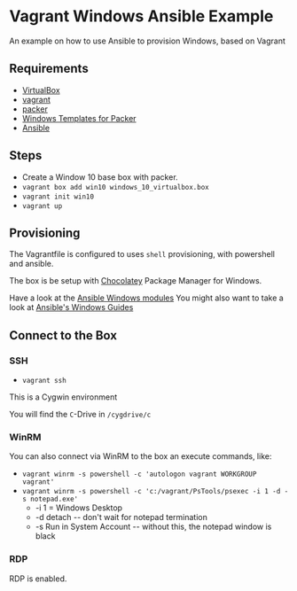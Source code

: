 # Vagrant Windows Ansible Example

An example on how to use Ansible to provision Windows, based on Vagrant

## Requirements

* [VirtualBox](https://www.virtualbox.org/)
* [vagrant](https://www.vagrantup.com/)
* [packer](https://github.com/joefitzgerald/packer-windows/)
* [Windows Templates for Packer](https://github.com/joefitzgerald/packer-windows/)
* [Ansible](https://docs.ansible.com/ansible/latest/installation_guide/intro_installation.html#installation-guide)

## Steps

* Create a Window 10 base box with packer.
* `vagrant box add win10 windows_10_virtualbox.box`
* `vagrant init win10`
* `vagrant up`

## Provisioning

The Vagrantfile is configured to uses `shell` provisioning, with powershell and ansible.

The box is be setup with [Chocolatey](https://chocolatey.org/) Package Manager for Windows.

Have a look at the [Ansible Windows modules](https://docs.ansible.com/ansible/latest/modules/list_of_windows_modules.html)
You might also want to take a look at [Ansible's Windows Guides](https://docs.ansible.com/ansible/latest/user_guide/windows.html)

## Connect to the Box

### SSH

* `vagrant ssh`

This is a Cygwin environment

You will find the `C`-Drive in `/cygdrive/c`

### WinRM

You can also connect via WinRM to the box an execute commands, like:

* `vagrant winrm -s powershell -c 'autologon vagrant WORKGROUP vagrant'`
* `vagrant winrm -s powershell -c 'c:/vagrant/PsTools/psexec -i 1 -d -s notepad.exe'`
    * -i 1 = Windows Desktop
    * -d detach -- don't wait for notepad termination
    * -s Run in System Account -- without this, the notepad window is black

### RDP

RDP is enabled.

